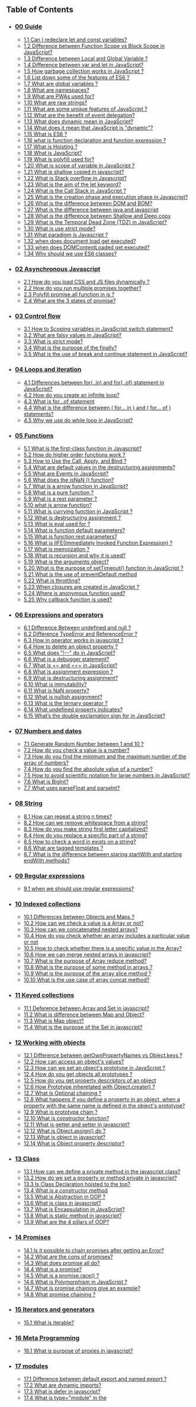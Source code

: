## Table of Contents

- ### [00 Guide](#00-guide)
  - [1.1 Can I redeclare let and const variables?](#1.1-can-i-redeclare-let-and-const-variables)
  - [1.2 Difference between Function Scope vs Block Scope in JavaScript?](#1.2-difference-between-function-scope-vs-block-scope-in-javascript)
  - [1.3 Difference between Local and Global Variable ?](#1.3-difference-between-local-and-global-variable)
  - [1.4 Difference between var and let in JavaScript?](#1.4-difference-between-var-and-let-in-javascript)
  - [1.5 How garbage collection works in JavaScript ?](#1.5-how-garbage-collection-works-in-javascript)
  - [1.6 List down some of the features of ES6 ?](#1.6-list-down-some-of-the-features-of-es6)
  - [1.7 What are global variables ?](#1.7-what-are-global-variables)
  - [1.8 What are namespaces?](#1.8-what-are-namespaces)
  - [1.9 What are PWAs used for?](#1.9-what-are-pwas-used-for)
  - [1.10 What are raw strings?](#1.10-what-are-raw-strings)
  - [1.11 What are some unique features of JavaScript ?](#1.11-what-are-some-unique-features-of-javascript)
  - [1.12 What are the benefit of event delegation?](#1.12-what-are-the-benefit-of-event-delegation)
  - [1.13 What does dynamic mean in JavaScript?](#1.13-what-does-dynamic-mean-in-javascript)
  - [1.14 What does it mean that JavaScript is "dynamic"?](#1.14-what-does-it-mean-that-javascript-is-dynamic)
  - [1.15 What is ES6 ?](#1.15-what-is-es6)
  - [1.16 what is function declaration and function expression ?](#1.16-what-is-function-declaration-and-function-expression)
  - [1.17 What is Hoisting ?](#1.17-what-is-hoisting)
  - [1.18 What is JavaScript?](#1.18-what-is-javascript)
  - [1.19 What is polyfill used for?](#1.19-what-is-polyfill-used-for)
  - [1.20 What is scope of variable in JavaScript ?](#1.20-what-is-scope-of-variable-in-javascript)
  - [1.21 What is shallow copied in javascript?](#1.21-what-is-shallow-copied-in-javascript)
  - [1.22 What is Stack overflow in Javascript?](#1.22-what-is-stack-overflow-in-javascript)
  - [1.23 What is the aim of the let keyword?](#1.23-what-is-the-aim-of-the-let-keyword)
  - [1.24 What is the Call Stack in JavaScript ?](#1.24-what-is-the-call-stack-in-javascript)
  - [1.25 What is the creation phase and execution phase in Javascript?](#1.25-what-is-the-creation-phase-and-execution-phase-in-javascript)
  - [1.26 What is the difference between DOM and BOM?](#1.26-what-is-the-difference-between-dom-and-bom)
  - [1.27 What is the difference between java and javascript](#1.27-what-is-the-difference-between-java-and-javascript)
  - [1.28 What is the difference between Shallow and Deep copy](#1.28-what-is-the-difference-between-shallow-and-deep-copy)
  - [1.29 What is the Temporal Dead Zone (TDZ) in JavaScript?](#1.29-what-is-the-temporal-dead-zone-tdz-in-javascript)
  - [1.30 What is use strict mode?](#1.30-what-is-use-strict-mode)
  - [1.31 What paradigm is Javascript ?](#1.31-what-paradigm-is-javascript)
  - [1.32 when does document load get executed?](#1.32-when-does-document-load-get-executed)
  - [1.33 when does DOMContentLoaded get executed?](#1.33-when-does-domcontentloaded-get-executed)
  - [1.34 Why should we use ES6 classes?](#1.34-why-should-we-use-es6-classes)
- ### [02 Asynchronous Javascript](#02-asynchronous-javascript)
  - [2.1 How do you load CSS and JS files dynamically ?](#2.1-how-do-you-load-css-and-js-files-dynamically)
  - [2.2 How do you run multiple promises together?](#2.2-how-do-you-run-multiple-promises-together)
  - [2.3 Polyfill promise.all function in js ?](#2.3-polyfill-promiseall-function-in-js)
  - [2.4 What are the 3 states of promise?](#2.4-what-are-the-3-states-of-promise)
- ### [03 Control flow](#03-control-flow)
  - [3.1 How to Scoping variables in JavaScript switch statement?](#3.1-how-to-scoping-variables-in-javascript-switch-statement)
  - [3.2 What are falsy values in JavaScript?](#3.2-what-are-falsy-values-in-javascript)
  - [3.3 What is strict mode?](#3.3-what-is-strict-mode)
  - [3.4 What is the purpose of the finally?](#3.4-what-is-the-purpose-of-the-finally)
  - [3.5 What is the use of break and continue statement in JavaScript?](#3.5-what-is-the-use-of-break-and-continue-statement-in-javascript)
- ### [04 Loops and iteration](#04-loops-and-iteration)
  - [4.1 Differences between for(..in) and for(..of) statement in JavaScript?](#4.1-differences-between-forin-and-forof-statement-in-javascript)
  - [4.2 How do you create an infinite loop?](#4.2-how-do-you-create-an-infinite-loop)
  - [4.3 What is for...of statement](#4.3-what-is-forof-statement)
  - [4.4 What is the difference between ( for... in ) and ( for... of ) statements?](#4.4-what-is-the-difference-between-for-in-and-for-of-statements)
  - [4.5 Why we use do while loop in JavaScript?](#4.5-why-we-use-do-while-loop-in-javascript)
- ### [05 Functions](#05-functions)
  - [5.1 What is the first-class function in Javascript?](#5.1-what-is-the-first-class-function-in-javascript)
  - [5.2 How do higher order functions work ?](#5.2-how-do-higher-order-functions-work)
  - [5.3 How to Use the Call, Apply, and Bind ?](#5.3-how-to-use-the-call-apply-and-bind)
  - [5.4 What are default values in the destructuring assignments?](#5.4-what-are-default-values-in-the-destructuring-assignments)
  - [5.5 What are Events in JavaScript?](#5.5-what-are-events-in-javascript)
  - [5.6 What does the isNaN () function?](#5.6-what-does-the-isnan-function)
  - [5.7 What is a arrow function in JavaScript?](#5.7-what-is-a-arrow-function-in-javascript)
  - [5.8 What is a pure function ?](#5.8-what-is-a-pure-function)
  - [5.9 What is a rest parameter ?](#5.9-what-is-a-rest-parameter)
  - [5.10 what is arrow function?](#5.10-what-is-arrow-function)
  - [5.11 What is currying function in JavaScript ?](#5.11-what-is-currying-function-in-javascript)
  - [5.12 What is destructuring assignment ?](#5.12-what-is-destructuring-assignment)
  - [5.13 What is eval used for ?](#5.13-what-is-eval-used-for)
  - [5.14 What is function default parameters?](#5.14-what-is-function-default-parameters)
  - [5.15 What is function rest parameters?](#5.15-what-is-function-rest-parameters)
  - [5.16 What is IIFE(Immediately Invoked Function Expression) ?](#5.16-what-is-iifeimmediately-invoked-function-expression)
  - [5.17 What is memoization ?](#5.17-what-is-memoization)
  - [5.18 What is recursion and why it is used?](#5.18-what-is-recursion-and-why-it-is-used)
  - [5.19 What is the arguments object?](#5.19-what-is-the-arguments-object)
  - [5.20 What is the purpose of setTimeout() function in JavaScript ?](#5.20-what-is-the-purpose-of-settimeout-function-in-javascript)
  - [5.21 What is the use of preventDefault method](#5.21-what-is-the-use-of-preventdefault-method)
  - [5.22 What is throttling?](#5.22-what-is-throttling)
  - [5.23 When closures are created in JavaScript ?](#5.23-when-closures-are-created-in-javascript)
  - [5.24 Where is anonymous function used?](#5.24-where-is-anonymous-function-used)
  - [5.25 Why callback function is used?](#5.25-why-callback-function-is-used)
- ### [06 Expressions and operators](#06-expressions-and-operators)
  - [6.1 Difference Between undefined and null ?](#6.1-difference-between-undefined-and-null)
  - [6.2 Difference TypeError and ReferenceError ?](#6.2-difference-typeerror-and-referenceerror)
  - [6.3 How in operator works in javascript ?](#6.3-how-in-operator-works-in-javascript)
  - [6.4 How to delete an object property ?](#6.4-how-to-delete-an-object-property)
  - [6.5 What does "!--" do in JavaScript?](#6.5-what-does-do-in-javascript)
  - [6.6 What is a debugger statement?](#6.6-what-is-a-debugger-statement)
  - [6.7 What is == and === in JavaScript?](#6.7-what-is-and-in-javascript)
  - [6.8 What is assignment expression ?](#6.8-what-is-assignment-expression)
  - [6.9 What is destructuring assignment?](#6.9-what-is-destructuring-assignment)
  - [6.10 What is immutability?](#6.10-what-is-immutability)
  - [6.11 What is NaN property?](#6.11-what-is-nan-property)
  - [6.12 What is nullish assignment?](#6.12-what-is-nullish-assignment)
  - [6.13 What is the ternary operator ?](#6.13-what-is-the-ternary-operator)
  - [6.14 What undefined property indicates?](#6.14-what-undefined-property-indicates)
  - [6.15 What’s the double exclamation sign for in JavaScript?](#6.15-whats-the-double-exclamation-sign-for-in-javascript)
- ### [07 Numbers and dates](#07-numbers-and-dates)
  - [7.1 Generate Random Number between 1 and 10 ?](#7.1-generate-random-number-between-1-and-10)
  - [7.2 How do you check a value is a number?](#7.2-how-do-you-check-a-value-is-a-number)
  - [7.3 How do you find the minimum and the maximum number of the array of numbers?](#7.3-how-do-you-find-the-minimum-and-the-maximum-number-of-the-array-of-numbers)
  - [7.4 How do you find the absolute value of a number?](#7.4-how-do-you-find-the-absolute-value-of-a-number)
  - [7.5 How to avoid scientific notation for large numbers in JavaScript?](#7.5-how-to-avoid-scientific-notation-for-large-numbers-in-javascript)
  - [7.6 What is BigInt?](#7.6-what-is-bigint)
  - [7.7 What uses parseFloat and parseInt?](#7.7-what-uses-parsefloat-and-parseint)
- ### [08 String](#08-string)
  - [8.1 How can repeat a string n times?](#8.1-how-can-repeat-a-string-n-times)
  - [8.2 How can we remove whitespace from a string?](#8.2-how-can-we-remove-whitespace-from-a-string)
  - [8.3 How do you make string first letter capitalized?](#8.3-how-do-you-make-string-first-letter-capitalized)
  - [8.4 How do you replace a specific part of a string?](#8.4-how-do-you-replace-a-specific-part-of-a-string)
  - [8.5 How to check a word in exists on a string?](#8.5-how-to-check-a-word-in-exists-on-a-string)
  - [8.6 What are tagged templates ?](#8.6-what-are-tagged-templates)
  - [8.7 What is the difference between staring startWith and starting endWith methods?](#8.7-what-is-the-difference-between-staring-startwith-and-starting-endwith-methods)
- ### [09 Regular expressions](#09-regular-expressions)
  - [9.1 when we should use regular expressions?](#9.1-when-we-should-use-regular-expressions)
- ### [10 Indexed collections](#10-indexed-collections)
  - [10.1 Differences between Objects and Maps ?](#10.1-differences-between-objects-and-maps)
  - [10.2 How can we check a value is a Array or not?](#10.2-how-can-we-check-a-value-is-a-array-or-not)
  - [10.3 How can we concatenated nested arrays?](#10.3-how-can-we-concatenated-nested-arrays)
  - [10.4 How do you check whether an array includes a particular value or not](#10.4-how-do-you-check-whether-an-array-includes-a-particular-value-or-not)
  - [10.5 How to check whether there is a specific value in the Array?](#10.5-how-to-check-whether-there-is-a-specific-value-in-the-array)
  - [10.6 How we can merge nested arrays in javascript?](#10.6-how-we-can-merge-nested-arrays-in-javascript)
  - [10.7 What is the purpose of Array reduce method?](#10.7-what-is-the-purpose-of-array-reduce-method)
  - [10.8 What is the purpose of some method in arrays ?](#10.8-what-is-the-purpose-of-some-method-in-arrays)
  - [10.9 What is the purpose of the array slice method ?](#10.9-what-is-the-purpose-of-the-array-slice-method)
  - [10.10 What is the use case of array concat method?](#10.10-what-is-the-use-case-of-array-concat-method)
- ### [11 Keyed collections](#11-keyed-collections)
  - [11.1 Deference between Array and Set in javascript?](#11.1-deference-between-array-and-set-in-javascript)
  - [11.2 What is difference between Map and Object?](#11.2-what-is-difference-between-map-and-object)
  - [11.3 What is Map object?](#11.3-what-is-map-object)
  - [11.4 What is the purpose of the Set in javascript?](#11.4-what-is-the-purpose-of-the-set-in-javascript)
- ### [12 Working with objects](#12-working-with-objects)
  - [12.1 Difference between getOwnPropertyNames vs Object.keys ?](#12.1-difference-between-getownpropertynames-vs-objectkeys)
  - [12.2 How can access an object's values?](#12.2-how-can-access-an-objects-values)
  - [12.3 How can we set an object's prototype in JavaScript ?](#12.3-how-can-we-set-an-objects-prototype-in-javascript)
  - [12.4 How do you get objects all prototypes ?](#12.4-how-do-you-get-objects-all-prototypes)
  - [12.5 How do you get property descriptors of an object](#12.5-how-do-you-get-property-descriptors-of-an-object)
  - [12.6 How Prototype inheretated with Object.create() ?](#12.6-how-prototype-inheretated-with-objectcreate)
  - [12.7 What is Optional chaining ?](#12.7-what-is-optional-chaining)
  - [12.8 What happens if you define a property in an object, when a property with the same name is defined in the object's prototype?](#12.8-what-happens-if-you-define-a-property-in-an-object-when-a-property-with-the-same-name-is-defined-in-the-objects-prototype)
  - [12.9 What is prototype chain ?](#12.9-what-is-prototype-chain)
  - [12.10 What is constructor function?](#12.10-what-is-constructor-function)
  - [12.11 What is getter and setter in javascript?](#12.11-what-is-getter-and-setter-in-javascript)
  - [12.12 What is Object.assign() do ?](#12.12-what-is-objectassign-do)
  - [12.13 What is object in javascript?](#12.13-what-is-object-in-javascript)
  - [12.14 What is Object property descriptor?](#12.14-what-is-object-property-descriptor)
- ### [13 Class](#13-class)
  - [13.1 How can we define a private method in the javascript class?](#13.1-how-can-we-define-a-private-method-in-the-javascript-class)
  - [13.2 How do we set a property or method private in javascript?](#13.2-how-do-we-set-a-property-or-method-private-in-javascript)
  - [13.3 Is Class Declaration hoisted to the top?](#13.3-is-class-declaration-hoisted-to-the-top)
  - [13.4 What is a constructor method](#13.4-what-is-a-constructor-method)
  - [13.5 What is Abstraction in OOP ?](#13.5-what-is-abstraction-in-oop)
  - [13.6 What is class in javascript?](#13.6-what-is-class-in-javascript)
  - [13.7 What is Encapsulation in JavaScript?](#13.7-what-is-encapsulation-in-javascript)
  - [13.8 What is static method in javascript?](#13.8-what-is-static-method-in-javascript)
  - [13.9 What are the 4 pillars of OOP?](#13.9-what-are-the-4-pillars-of-oop)
- ### [14 Promises](#14-promises)
  - [14.1 Is it possible to chain promises after getting an Error?](#14.1-is-it-possible-to-chain-promises-after-getting-an-error)
  - [14.2 What are the cons of promises?](#14.2-what-are-the-cons-of-promises)
  - [14.3 What does promise all do?](#14.3-what-does-promise-all-do)
  - [14.4 What is a promise?](#14.4-what-is-a-promise)
  - [14.5 What is a promise.race() ?](#14.5-what-is-a-promiserace)
  - [14.6 What is Polymorphism in JavaScript ?](#14.6-what-is-polymorphism-in-javascript)
  - [14.7 What is promise chaining give an example?](#14.7-what-is-promise-chaining-give-an-example)
  - [14.8 What promise chaining ?](#14.8-what-promise-chaining)
- ### [15 Iterators and generators](#15-iterators-and-generators)
  - [15.1 What is iterable?](#15.1-what-is-iterable)
- ### [16 Meta Programming](#16-meta-programming)
  - [16.1 What is purpose of proxies in javascript?](#16.1-what-is-purpose-of-proxies-in-javascript)
- ### [17 modules](#17-modules)
  - [17.1 Difference between default export and named export ?](#17.1-difference-between-default-export-and-named-export)
  - [17.2 What are dynamic imports?](#17.2-what-are-dynamic-imports)
  - [17.3 What is defer in javascript?](#17.3-what-is-defer-in-javascript)
  - [17.4 What is type="module" in the <script> tag?](#17.4-what-is-typemodule-in-the-script-tag)
- ### [18 Client-side web APIs](#18-client-side-web-apis)
  - [18.1 How can we communicate between two different tabs?](#18.1-how-can-we-communicate-between-two-different-tabs)
  - [18.2 How do I modify the url without reloading the page](#18.2-how-do-i-modify-the-url-without-reloading-the-page)
  - [18.3 How to access DOM from web worker?](#18.3-how-to-access-dom-from-web-worker)
  - [18.4 How to get a specific query param value from an URL?](#18.4-how-to-get-a-specific-query-param-value-from-an-url)
  - [18.5 What are server-sent events?](#18.5-what-are-server-sent-events)
  - [18.6 What is cookies ?](#18.6-what-is-cookies)
  - [18.7 What is IndexedDB used for?](#18.7-what-is-indexeddb-used-for)
  - [18.8 What is Service Worker ?](#18.8-what-is-service-worker)
  - [18.9 What is the use case of session storage in the web application?](#18.9-what-is-the-use-case-of-session-storage-in-the-web-application)
  - [18.10 What is web storage?](#18.10-what-is-web-storage)
  - [18.11 Why do we use setInterval in JavaScript?](#18.11-why-do-we-use-setinterval-in-javascript)
  - [18.12 Why do we use web workers?](#18.12-why-do-we-use-web-workers)
- ### [19 Closures](#19-closures)
  - [19.1 What are closures?](#19.1-what-are-closures)
  - [19.2 What are closures scope chains?](#19.2-what-are-closures-scope-chains)
- ### [Coding Exercise](#coding-exercise)
  - [20.1 What is the output of below code](#20.1-what-is-the-output-of-below-code)
  - [20.2 What is the output of below code](#20.2-what-is-the-output-of-below-code)
    <br/><br/><br/><br/>

1.  ### Can I redeclare let and const variables?

No, you cannot redeclare let and const variables. If you do, it throws below error

```properties
Uncaught SyntaxError: Identifier 'someVariable' has already been declared
```

2. ### Difference between Function Scope vs Block Scope in JavaScript?

**Function Scope**:
variables defined inside a function are not accessible outside the function.

```javascript
function foo() {
	var a = 1;
	function bar() {
		console.log(a); // 1
	}
	bar();
}

foo(); // 1
```

**Block Scope :**

This scope restricts the variable that is declared inside a specific block, from access by the outside of the block. The let & const keyword facilitates the variables to be block scoped.

```javascript
if (true) {
	let a = 1;
	console.log(a); // 1
}
console.log(a); // ReferenceError: a is not defined
```

3. ### Difference between Local and Global Variable ?

**KEY DIFFERENCE**

- Local variable is declared inside a function or block scope whereas Global variable is declared outside the function.
- Local variables are created when the function has started execution and is lost when the function terminates, on the other hand, Global variable is created as execution starts and is lost when the program ends.
- Local variable doesn’t provide data sharing whereas Global variable provides data sharing.
- Local variables are stored on the stack whereas the Global variable are stored on a fixed location decided by the compiler.

4. ### Difference between var and let in JavaScript?

The main difference between let and var is that scope of a variable defined with let is limited to the block in which it is declared while variable declared with var has the global scope. So we can say that var is rather a keyword which defines a variable globally regardless of block scope.

Also, one difference between var and let is variable with var can be redeclared to some other value while variable could not be redeclared if it is defined with let.

5. ### How garbage collection works in JavaScript ?

In JavaScript, the memory management process is automated. The browser takes care of that thing for us. When a variable function or object is created in javascript the memory space is created for the reading and write operations. after the operations are done and no longer references are connected to the variable then the garbage collector release the variables from memory spaces. The Garbage Collection mechanism in JavaScript is governed by two algorithms

**Reference Counting Algorithm**
It determines the usefulness of an object by finding out if the object is being referenced by some other object or not.

**Mark and Sweep Algorithm.**
If an object is having zero references then it is effectively unreachable. So it is fit to be a garbage.

6. ### List down some of the features of ES6 ?

Below are the list of some new features of ES6,

- Support for constants or immutable variables
- Block-scope support for variables, constants and functions
- Arrow functions
- Default parameters
- Rest and Spread Parameters
- Template Literals
- Multi-line Strings
- Destructuring Assignment
- Enhanced Object Literals
- Promises
- Classes
- Modules

7. ### What are global variables ?

Global variables are those that are available throughout the length of the code without any scope. The var keyword is used to declare a local variable but if you omit it then it will become global variable

```javascript
msg = 'Hello'; // var is missing, it becomes global variable
```

8. ### What are namespaces?

The namespace is a programming paradigm it's used to avoid variable naming collisions. Help to organize code into logical groups. JavaScript does not provide namespace by default. However, we can replicate this functionality by making a global object which can contain all functions and variables.

**Example**

```javascript
const service = {
	get: function () {
		// Get Api Implemented
	},
	put: function () {
		// put Api Implemented
	},
	post: function () {
		// post Api Implmented
	}
};

service.get();
service.post();
```

9. ### What are PWAs used for?

Progressive Web Apps (PWAs) are web apps that use service workers, manifests, and other web-platform features in combination with progressive enhancement to give users an experience on par with native apps.

10. ### What are raw strings?

It's used to get the raw string form of template literals without processing to escape sequences (e.g. \n).

```javascript
var str = `Hello world \n Jon Snow`;
console.log(str);
// Hello world
//  Jon Snow

var rawStr = String.raw`Hello world \n Jon Snow`;
console.log(rawStr); //Hello world \n Jon Snow
```

11. ### What are some unique features of JavaScript ?

There are at least three great things about JavaScript:

1. Full integration with HTML/CSS.
2. Simple and easy to understand syntax.
3. Supported by all modern browsers and enabled by default in all modern browsers.

4. ### What are the benefit of event delegation?

Event Delegation is basically a pattern to handle events efficiently. Instead of adding an event listener to each and every similar element, we can add an event listener to a parent element and call an event on a particular target using the .target property of the event object.

- No need to add many handlers.
- When adding or removing elements, no need to add/remove handlers.

13. ### What does dynamic mean in JavaScript?

JavaScript is a loosely typed or dynamic language because variables in JavaScript are not directly associated with any particular value type, and any variable can be assigned/reassigned with values of all types.

```javascript
let age = 50; // age is a number now
age = 'old'; // age is a string now
age = true; // age is a boolean
```

14. ### What does it mean that JavaScript is "dynamic"?

JavaScript is called a dynamic language because it doesn't just have a few dynamic aspects, pretty much everything is dynamic.

All variables are dynamic (both in type and existance), and even the code is dynamic. You can create new variables at runtime, and the type of variables is determined at runtime

15. ### What is ES6 ?

ES6 stands for ECMAScript 6. ECMAScript was created to standardize JavaScript, and ES6 is the 6th version of ECMAScript, it was published in 2015, and is also known as ECMAScript 2015.

16. ### what is function declaration and function expression ?

**Function Declaration**
A function created with a function declaration is a Function object and has all the properties, methods and behavior of Function

```javascript
function add(a, b) {
	return a + b;
}
```

**Function Expression**
A Functions stored in variables do not need function names. They are always invoked (called) using the variable name.

```javascript
const add = function (a, b) {
	return a + b;
};
```

17. ### What is Hoisting ?

In JavaScript, Hoisting is the default behavior of moving all the declarations at the top of the scope before code execution. Basically, it gives us an advantage that no matter where functions and variables are declared, they are moved to the top of their scope regardless of whether their scope is global or local.

It allows us to call functions before even writing them in our code.

Note: JavaScript only hoists declarations, not the initializations.

JavaScript allocates memory for all variables and functions defined in the program before execution. [Reference](https://www.geeksforgeeks.org/javascript-hoisting/)

18. ### What is JavaScript?

Javascript is a synchronized single-threaded programming language.

19. ### What is polyfill used for?

Polyfills allow web developers to use an API regardless of whether or not it is supported by a browser, and usually with minimal overhead. Typically they first check if a browser supports an API, and use it if available, otherwise using their own implementation.

20. ### What is scope of variable in JavaScript ?

The scope of a variable is the region of your program in which it is defined. JavaScript variables have only two scopes.

- **Global Variables** − A global variable has global scope which means it can be defined anywhere in your JavaScript code
- **Local Variables** − A local variable will be visible only within a function or block (let,const) where it is defined. Function parameters are always local to that function

21. ### What is shallow copied in javascript?

A shallow copy is a copy of the object itself. It does not copy the properties of the object. It just copies the reference to the object.

```javascript
const obj = {
	a: 1,
	b: 2
};

const obj2 = obj;
obj2.a = 2;

console.log(obj2); // {a: 2, b: 2}
console.log(obj); // {a: 2, b: 2}
```

22. ### What is Stack overflow in Javascript?

The call stack has a maximum size assigned. Stack Overflow occurs when the number of function calls added to the stack increases the stack’s maximum limit (the call stack has a maximum size). A classic example to cause such a situation is Recursion. Recursion is a process in which a function calls itself until a terminating condition is found.

```javascript
function recursion() {
	recursion(); //a function calling itself
}
recursion();
```

23. ### What is the aim of the let keyword?

let allows you to declare variables that are limited to the scope of a block statement, or expression on which it is used, unlike the var keyword, which declares a variable globally, or locally to an entire function regardless of block scope.

```js
function varTest() {
	var x = 1;
	{
		var x = 2; // same variable!
		console.log(x); // 2
	}
	console.log(x); // 2
}

function letTest() {
	let x = 1;
	{
		let x = 2; // different variable
		console.log(x); // 2
	}
	console.log(x); // 1
}
```

24. ### What is the Call Stack in JavaScript ?

The call stack is used by JavaScript to keep track of multiple function calls. It is like a real stack in data structures where data can be pushed and popped and follows the Last In First Out (LIFO) principle. We use call stack for memorizing which function is running right now. The below example demonstrates the call stack.

25. ### What is the creation phase and execution phase in Javascript?

**Creation Phase**
It picks all function declarations and stores them in memory with their reference. Also picks all variables and assigns undefined to them.

**Execution Phase**
In that phase read the code line by line and assigns variable values. and execute functions.

26. ### What is the difference between DOM and BOM?

They're just different objects you're dealing with:

**DOM**

The DOM is the **Document object model** which is deals with the document, the HTML elements themselves, e.g `document` and all traversal you would do in it, events, etc.

**BOM**

The BOM is the Browser Object Model, which deals with browser components aside from the document, like history, location, navigator and screen (as well as some others that vary by browser).

| BOM                                                                               | DOM                                                      |
| --------------------------------------------------------------------------------- | -------------------------------------------------------- |
| Is Browser Object Model                                                           | Is Document Object Model                                 |
| Used for access and manipulation of the browser window                            | Used to manipulate the HTML document.                    |
| No standard set of rules, each browser has its own standards for implementing BOM | Has a set standard of rules to be used across documents. |

27. ### What is the difference between java and javascript

Both are totally unrelated programming languages and no relation between them. Java is statically typed, compiled, runs on its own VM. Whereas Javascript is dynamically typed, interpreted, and runs in a browser and nodejs environments. Let's see the major differences in a tabular format,

| Feature     | Java                           | JavaScript                                            |
| ----------- | ------------------------------ | ----------------------------------------------------- |
| Typed       | It's a strongly typed language | It's a dynamic typed language                         |
| Paradigm    | Object oriented programming    | Prototype based programming                           |
| Scoping     | Block scoped                   | Function-scoped                                       |
| Concurrency | Thread based                   | event based                                           |
| Memory      | Uses more memory               | Uses less memory. Hence it will be used for web pages |

28. ### What is the difference between Shallow and Deep copy

**Shallow Copy:** Shallow copy is a bitwise copy of an object. A new object is created that has an exact copy of the values in the original object. If any of the fields of the object are references to other objects, just the reference addresses are copied i.e., only the memory address is copied.

```javascript
var empDetails = {
	name: 'John',
	age: 25,
	expertise: 'Software Developer'
};
```

to create a duplicate

```javascript
var empDetailsShallowCopy = empDetails; //Shallow copying!
```

if we change some property value in the duplicate one like this:

```javascript
empDetailsShallowCopy.name = 'Johnson';
```

The above statement will also change the name of empDetails, since we have a shallow copy. That means we're losing the original data as well.

**Deep copy:** A deep copy copies all fields, and makes copies of dynamically allocated memory pointed to by the fields. A deep copy occurs when an object is copied along with the objects to which it refers.

```javascript
var empDetails = {
	name: 'John',
	age: 25,
	expertise: 'Software Developer'
};
```

Create a deep copy by using the properties from the original object into new variable

```javascript
var empDetailsDeepCopy = {
	name: empDetails.name,
	age: empDetails.age,
	expertise: empDetails.expertise
};
```

Now if you change empDetailsDeepCopy.name, it will only affect empDetailsDeepCopy & not empDetails

29. ### What is the Temporal Dead Zone (TDZ) in JavaScript?

A temporal dead zone (TDZ) is the area of a block where a variable is inaccessible until the moment the computer completely initializes it with a value.

```js
function somemethod() {
	console.log(counter1); // undefined
	console.log(counter2); // ReferenceError
	var counter1 = 1;
	let counter2 = 2;
}
```

30. ### What is use strict mode?

ECMAScript 5 introduced the concept of "strict mode" . It allows you to place a program, or a function, in a "strict" operating context. This strict context prevents certain actions from being taken and throws more exceptions . Its main purpose is to do more checking.

**With Strict Mode**

```javascript
'use strict';
username = 'Jon';
console.log(username);
// Uncaught ReferenceError: username is not defined
```

**WithOut Strict Mode**

```javascript
username = 'Jon';
console.log(username);
//Jon
```

31. ### What paradigm is Javascript ?

JavaScript is a multi-paradigm language, supporting imperative/procedural programming, Object-Oriented Programming and functional programming. JavaScript supports Object-Oriented Programming with prototypical inheritance.

32. ### when does document load get executed?

The load event is fired when the whole page has loaded, including all dependent resources(stylesheets, images).

33. ### when does DOMContentLoaded get executed?

when the initial HTML document has been completely loaded and parsed, without waiting for stylesheets, images, and subframes to finish loading

34. ### Why should we use ES6 classes?

ES6 classes are syntactic sugar for the prototypical class system we use today. They make code more concise and self-documenting, which is reason enough to use them.

- The syntax is more clear and less error-prone
- The syntax is also way more clean and easier to understand.
- Setting up inheritance is really easy.
- You can inherit from Array, which wasn't possible before.
- In a subclass, calling a parent's function is very easy: just type super.

**WithOut ES6 class:**

```javascript
var Foo = (function () {
	function Foo(bar) {
		this._bar = bar;
	}

	Foo.prototype.getBar = function () {
		return this._bar;
	};

	return Foo;
})();
```

**With ES6 class:**
The syntax is also way more clean and easier to understand.

```javascript
class Foo {
	constructor(bar) {
		this._bar = bar;
	}

	getBar() {
		return this._bar;
	}
}
```

35. ### How do you load CSS and JS files dynamically ?

You can create both link and script elements in the DOM and append them as children to the head tag. Let's create a function to add script and style resources as below,

```javascript
function loadAssets(filename, filetype) {
	if (filetype == 'css') {
		// External CSS file
		var fileReference = document.createElement('link');
		fileReference.setAttribute('rel', 'stylesheet');
		fileReference.setAttribute('type', 'text/css');
		fileReference.setAttribute('href', filename);
	} else if (filetype == 'js') {
		// External JavaScript file
		var fileReference = document.createElement('script');
		fileReference.setAttribute('type', 'text/javascript');
		fileReference.setAttribute('src', filename);
	}
	if (typeof fileReference != 'undefined')
		document.getElementsByTagName('head')[0].appendChild(fileReference);
}
```

36. ### How do you run multiple promises together?

Handle multiple promises and complete each one before starting the next one. The `Promise.all` It takes an array of promises and returns a single promise.

```javascript
const promiseOne = new Promise((resolve, reject) => {
	setTimeout(() => {
		resolve('one');
	}, 1000);
});

const promiseTwo = new Promise((resolve, reject) => {
	setTimeout(() => {
		resolve('two');
	}, 2000);
});

const promiseThree = new Promise((resolve, reject) => {
	setTimeout(() => {
		resolve('three');
	}, 3000);
});

const resolved = Promise.all([promiseOne, promiseTwo, promiseThree]).then((results) => {
	console.log(results);
});
```

37. ### Polyfill promise.all function in js ?

```javascript
function all(promises) {
	return new Promise((resolve, reject) => {
		let count = 0;
		let results = [];
		promises.forEach((promise, index) => {
			promise
				.then((result) => {
					results[index] = result;
					count++;
					if (count === promises.length) {
						resolve(results);
					}
				})
				.catch(reject);
		});
	});
}
```

```javascript
const promiseOne = new Promise((resolve, reject) => {
	setTimeout(() => {
		resolve('one');
	}, 1000);
});

const promiseTwo = new Promise((resolve, reject) => {
	setTimeout(() => {
		resolve('two');
	}, 2000);
});

const promiseThree = new Promise((resolve, reject) => {
	setTimeout(() => {
		resolve('three');
	}, 3000);
});

const resolved = all([promiseOne, promiseTwo, promiseThree]).then((results) => {
	console.log(results);
});
```

38. ### What are the 3 states of promise?

**Pending**
the promise has been created, and the asynchronous function it's associated with has not succeeded or failed yet. This is the state your promise is in when it's returned from a call to fetch(), and the request is still being made.

**Fulfilled**
The asynchronous function has succeeded. When a promise is fulfilled, its then() handler is called.

**Rejected**
The asynchronous function has failed. When a promise is rejected, its catch() handler is called.

39. ### How to Scoping variables in JavaScript switch statement?

when you declare variable in case statements, they would hoisted to the switch statement. I would show you a very simple way to make sure the variables you declare in your case statements can only be accessed from that block.

One important point to remember is that each case statement is not a block. Variables declared anywhere within the switch statement is locally scoped to the switch statement.

```js
    let number  = 2;

    switch (number) {
        case 1:
            let message = "first number";
            console.log(message)
            break;
        case 2:
            let message = "second number";
            console.log(message)
            break;
    case 3:
            let message = "third number";
            console.log(message)
            break;
        default
            let message = "second number";
            console.log(message)
            break;
    }

    //This throws a syntax error: identifier "message"
    //has already been declared
```

There are cases where you might need yo hold different variable values in each of the case statements. It's possible to keep a variable scoped to the case statement. There's a very easy fix for this, Let's solve this

```js
    let number  = 2;

    switch (number) {
        case 1: { // braces make the case statement a block
            let message = "number" + number; // this remains in this block
            console.log(message)
            break;
        }
        case 2: {
            let message =  "number" + number; // this is a valid syntax
            console.log(message)
            break;
        }
        case 3: {
            let message = "number" + number;
            console.log(message)
            break;
        }
        default
            let message =  "number" + number;
            console.log(message)
            break;
    }
```

By wrapping a block in braces, any variable declared within that block is only visible within the block,and is garbage collected once the block ends.

With this syntax, each of these variables are declared within a block, scoped away from each other. They can only be accessed from within the case scope and thrown away once the block ends.

[Reference](https://dev.to/robogeek95/scoping-variables-in-the-switch-statement-1gig)

40. ### What are falsy values in JavaScript?

Those are Essentials falsy values in Javascript.

```javascript
false;
undefined;
null;
NaN;
0 + 0 - 0;
('');
''``;
```

41. ### What is strict mode?

Strict mode is a way to tell the JavaScript engine to be more strict when running your code. Strict mode changes some of the ways that JavaScript treats your code to be more predictable and to prevent you from making errors. Strict mode is not a way to enforce the coding style of your code, but it can help you to be more predictable.

Strict mode can be enabled by adding the strict mode directive at the beginning of your code or before any statement which you want to be in strict mode.

**Global scope strict mode**

```javascript
'use strict';
```

**Local scope strict mode**

```javascript
function foo() {
	'use strict';
	return this;
}
```

42. ### What is the purpose of the finally?

The final statement executes after the try..catch statement gets a pass. Regardless of the result. If get an error on the catch block or closed on the try block. it will always get executed.

```javascript
var result = 18;
try {
	if (result > 10) {
		throw new Error('result is too large');
	}
} catch (e) {
	console.log(e);
} finally {
	console.log('finally');
}
```

**Output**

```properties
 Error: result is too large
 finally
```

43. ### What is the use of break and continue statement in JavaScript?

**Break Statement**
The break statement is used at an instance whereby satisfying the condition being specified, the whole loop gets skipped and it takes you out of the loop. In other words, the loop is stopped

```javascript
for (i = 1; i <= 8; i++) {
	if (i === 5) break;
	console.log(i);
}
```

**Continue**
Let’s consider a situation where we are in a loop and we desire to break one iteration whenever a specified condition occurs and then we continue with the next iteration in the loop.

The Continue statement is going to fulfill that desire for us. Unlike break, the continue statement “jumps over” to the next iteration/execution of the loop.

Whenever a continue statement takes place, the loop condition is checked to see if the condition is satisfied or true and if so, it goes towards the next iteration.

```javascript
for (i = 1; i < 8; i++) {
	if (i === 3 || i === 4) continue;
	console.log(i);
}
```

44. ### Differences between for(..in) and for(..of) statement in JavaScript?

**for (..in) loop**
The JavaScript for (..in) statement loops through the enumerable properties of an object. The loop will iterate over all enumerable properties of the object.

```javascript
const obj = {
	a: 1,
	b: 2,
	c: 3
};

for (let key in obj) {
	console.log(key);
}
```

**for (..of) loop**
This for (..of) statement lets you loop over the data structures that are iterable such as Arrays, Strings, Maps, Node Lists, and more. It calls a custom iteration hook with instructions to execute on the value of each property of the object.

```javascript
const obj = {
	a: 1,
	b: 2,
	c: 3
};

for (let key of Object.entries(obj)) {
	console.log(key);
}
```

45. ### How do you create an infinite loop?

We can create an infinity loop using for loop without expression and also a while loop gave the starting condition true.

```javascript
for (;;) {}
while (true) {}
```

46. ### What is for...of statement

The JavaScript for of statement loops through the values of an iterable object. It lets you loop over iterable data structures such as Arrays, Strings, Maps, NodeLists, and more:

```javascript
const cars = ['BMW', 'Volvo', 'Mini'];

let text = '';
for (let x of cars) {
	text += x;
}

// BMW
// Volvo
// Mini
```

47. ### What is the difference between ( for... in ) and ( for... of ) statements?

**for in** loops over enumerable property names of an object.

```javascript
var obj = {
	a: 1,
	b: 2,
	c: 3
};

for (var key in obj) {
	console.log(key);
}

// a
// b
// c
```

**for of** (new in ES6) does use an object-specific iterator and loops over the values generated by that.

```javascript
var obj = {
	a: 1,
	b: 2,
	c: 3
};

for (let item of Object.entries(obj)) {
	console.log(item);
}

// Output:
// [ 'a', 1 ]
// [ 'b', 2 ]
// [ 'c', 3 ]
```

48. ### Why we use do while loop in JavaScript?

The do..while loop is the variant of the while loop. It's executed once before checking the condition is true. Then it will repeat the condition as long as the condition is true.

```javascript
let number = 1;

do {
	number++;
	console.log(number);
} while (number < 10);
```

49. ### What is the first-class function in Javascript?

A programming language is said to have First-class functions when functions in that language are treated like any other variable. For example, in such a language, a function can be passed as an argument to other functions, can be returned by another function and can be assigned as a value to a variable.

**Example**

```js
function sayHello() {
	return 'Hello, ';
}
function greeting(helloMessage, name) {
	console.log(helloMessage() + name);
}
// Pass `sayHello` as an argument to `greeting` function
greeting(sayHello, 'JavaScript!');
// Hello, JavaScript!
```

50. ### How do higher order functions work ?

A function that receives another function as an argument or that returns a new function or both is called Higher-order functions. Higher-order functions are only possible because of the First-class function.

```js
const greet = function (name) {
	return function (m) {
		console.log(`Hi!! ${name}, ${m}`);
	};
};

const greet_message = greet('ABC');
greet_message('Welcome To GeeksForGeeks');
```

We can also call the function like this also — greet(‘ABC’)(‘Welcome To GeeksForGeeks’), It will also give the same output.

```console
Hi!! ABC, Welcome To GeeksForGeeks
```

51. ### How to Use the Call, Apply, and Bind ?

#### Call

Call invokes the function and allows you to pass in arguments one by one.

```js
const user = {
	name: 'Jobayer Hossain'
};

function greet(greet, ask) {
	return `Hello ${greet} ${this.name} ${ask}`;
}

const userJonCall = greet.call(user, 'Sir,', 'How are you ?');
// Hello Sir, Jobayer Hossain How are you ?
```

#### Apply

Apply invokes the function and allows you to pass in arguments as an array.

```js
const user = {
	name: 'Jobayer Hossain'
};

function greet(greet, ask) {
	return `Hello ${greet} ${this.name} ${ask}`;
}

const userJonApply = greet.apply(user, ['Sir', 'How are your?']);
// Hello Sir, Jobayer Hossain How are you?
```

#### Bind

Bind returns a new function, allowing you to pass in a this array and any number of arguments.

```js
const user = {
	name: 'Jobayer Hossain'
};

function greet(greet, ask) {
	return `Hello ${greet} ${this.name} ${ask}`;
}

const userJonBind = greet.bind(user);
const userJonResponse = userJonBind('Sir', 'How are your?');
// Hello Sir, Jobayer Hossain How are you ?
```

52. ### What are default values in the destructuring assignments?

When destructuring happens the property's initial value was undefined now we can assign an initial value to the restructuring property instant of holding it undefined.

**Arrays destructuring:**

```javascript
var x, y, z;

[x = 2, y = 4, z = 6] = [10];
console.log(x); // 10
console.log(y); // 4
console.log(z); // 6
```

**Objects destructuring:**

```javascript
var { x = 2, y = 4, z = 6 } = { x: 10 };

console.log(x); // 10
console.log(y); // 4
console.log(z); // 6
```

53. ### What are Events in JavaScript?

Javascript has events that provide a dynamic interface to a webpage. These events are connected to elements in the Document Object Model(DOM).

54. ### What does the isNaN () function?

The isNaN() function is used to determine whether a value is an illegal number (Not-a-Number) or not. i.e, This function returns true if the value equates to NaN. Otherwise it returns false.

```javascript
isNaN('Hello'); //true
isNaN('100'); //false
```

55. ### What is a arrow function in JavaScript?

Arrow functions have a few important distinctions in how they work that distinguish them from traditional functions, as well as a few syntactic enhancements. The biggest functional differences are that arrow functions do not have their own this binding or prototype and cannot be used as a constructor. Arrow functions can also be written as a more compact alternative to traditional functions, as they grant the ability to omit parentheses around parameters and add the concept of a concise function body with implicit return.

#### Cleaner Syntax

```js
const sum = (a, b) => {
	return a + b;
};
sum(10, 10); // 20
```

#### `this` Bindings

```js
const sum = () => {
	return this;
};
sum(); // [object Window]
```

### Constructor

```js
const person = () => {};
const p = new person();
// Uncaught TypeError: person is not a constructor
```

56. ### What is a pure function ?

A Pure function is a function where the return value is only determined by its arguments without any side effects.

```js
function sum(a, b) {
	return a + b;
}

sum(10, 20); // 30
```

57. ### What is a rest parameter ?

Rest parameter is a way to provide handled uncountable params in a function. It's useful when we don't know how many parameters are coming from it's accept all unknown parameters as an array of values.

```javascript
function getNames(...rest) {
	console.log(rest);
}

console.log(getNames('John', 'Doe', 'Jane', 'Doe'));
// ['John', 'Doe', 'Jane', 'Doe']
```

58. ### what is arrow function?

Arrow function is a function expression that has a shorter syntax than function declaration. And it is also a function expression that has no name. Arrow function does not have own this, arguments, super, or new.target.

```javascript
function add(a, b) {
	return a + b;
}

const add = (a, b) => {
	return a + b;
};
```

59. ### What is currying function in JavaScript ?

It is a technique in functional programming, transforming of the function of multiple arguments into several functions of a single argument in sequence. It is also called nested function is ECMAScript

```js
// Noncurried version
const add = (a, b, c) => {
	return a + b + c;
};
console.log(add(2, 3, 5)); // 10

// Curried version
const addCurry = (a) => {
	return (b) => {
		return (c) => {
			return a + b + c;
		};
	};
};
console.log(addCurry(2)(3)(5)); // 10
```

60. ### What is destructuring assignment ?

The destructuring assignment is a JavaScript expression that makes it possible to unpack values from arrays or properties from objects into distinct variables.

```javascript
var [one, two, three] = ['JAN', 'FEB', 'MARCH'];

console.log(one); // "JAN"
console.log(two); // "FEB"
console.log(three); // "MARCH"
```

```javascript
var { name, age } = { name: 'John', age: 32 };

console.log(name); // John
console.log(age); // 32
```

61. ### What is eval used for ?

The eval() function evaluates JavaScript code represented as a string and returns its completion value. The source is parsed as a script.

```javascript
console.log(eval('2 + 2'));
// 4
```

62. ### What is function default parameters?

Default parameters are parameters that are set to a default value if they are not passed to the function. Default parameters are useful for functions that have optional parameters. Default parameters are also useful for functions that have multiple parameters with default values.

```javascript
// Example
function greet(name = 'Anonymous') {
	console.log('Hello ' + name + '!');
}

greet(); // Hello Anonymous!
```

63. ### What is function rest parameters?

Rest parameters are used to represent an indefinite number of arguments. Rest parameters are not mandatory. It is useful when you want to represent an indefinite number of arguments as an array.

```javascript
function sum(...args) {
	return args.reduce((a, b) => a + b, 0);
}

console.log(sum(1, 2, 3, 4, 5)); // 15
```

64. ### What is IIFE(Immediately Invoked Function Expression) ?

IIFE (Immediately Invoked Function Expression) is a JavaScript function that runs as soon as it is defined. The signature of it would be as below,

```js
(function () {
	// logic here
})();
```

The primary reason to use an IIFE is to obtain data privacy because any variables declared within the IIFE cannot be accessed by the outside world. i.e, If you try to access variables with IIFE then it throws an error as below,

```js
(function () {
	var message = 'IIFE';
	console.log(message);
})();
console.log(message); //Error: message is not defined
```

65. ### What is memoization ?

Memoization is a programming technique which attempts to increase a function’s performance by caching its previously computed results. Each time a memoized function is called, its parameters are used to index the cache. If the data is present, then it can be returned, without executing the entire function. Otherwise the function is executed and then the result is added to the cache. Let's take an example of adding function with memoization,

```javascript
const memoizAddition = () => {
	let cache = {};
	return (value) => {
		if (value in cache) {
			console.log('Fetching from cache');
			return cache[value]; // Here, cache.value cannot be used as property name starts with the number which is not a valid JavaScript  identifier. Hence, can only be accessed using the square bracket notation.
		} else {
			console.log('Calculating result');
			let result = value + 20;
			cache[value] = result;
			return result;
		}
	};
};
// returned function from memoizAddition
const addition = memoizAddition();
console.log(addition(20)); //output: 40 calculated
console.log(addition(20)); //output: 40 cached
```

66. ### What is recursion and why it is used?

A function that calls itself is called a recursive function. In some ways, recursion is analogous to a loop. Both execute the same code multiple times, and both require a condition (to avoid an infinite loop, or rather, infinite recursion in this case).

```javascript
const factorial = function fac(n) {
	return n < 2 ? 1 : n * fac(n - 1);
};

factorial(3);
```

67. ### What is the arguments object?

The arguments object is an array-like object containing the arguments passed to a function. The arguments object is a local variable within a function and is not accessible from outside the function.

```javascript
// Example
function sum() {
	var sum = 0;
	for (var i = 0; i < arguments.length; i++) {
		sum += arguments[i];
	}
	return sum;
}
sum(1, 2, 3); // 6
```

68. ### What is the purpose of setTimeout() function in JavaScript ?

The setTimeout() method allows you to execute a piece of code after a certain amount of time has passed. You can think of the method as a way to set a timer to run JavaScript code at a certain time.

For example, the code below will print "Hello World" to the JavaScript console after 2 seconds have passed:

```javascript
setTimeout(function () {
	console.log('Hello World');
}, 2000);

console.log('setTimeout() example...');
```

You can also pass additional parameters to the setTimeout() method that you can use inside the function as follows:

```javascript
function greeting(name, role) {
	console.log(`Hello, my name is ${name}`);
	console.log(`I'm a ${role}`);
}

setTimeout(greeting, 3000, 'Nathan', 'Software developer');
```

69. ### What is the use of preventDefault method

The preventDefault() method cancels the event if it is cancelable, meaning that the default action or behaviour that belongs to the event will not occur. For example, prevent form submission when clicking on submit button and prevent opening the page URL when clicking on hyperlink are some common use cases.

```javascript
document.getElementById('link').addEventListener('click', function (event) {
	event.preventDefault();
});
```

70. ### What is throttling?

Throttling is a technique used to limit the execution of an event handler function, even when this event triggers continuously due to user actions. The common use cases are browser resizing, window scrolling etc.
The below example creates a throttle function to reduce the number of events for each pixel change and trigger scroll event for each 100ms except for the first event.

```js
const throttle = (fn, limit) => {
	let isThrottled = false;
	return (...args) => {
		if (isThrottled) return;
		isThrottled = true;
		fn.apply(this, args);
		setTimeout(() => {
			isThrottled = false;
		}, limit);
	};
};
const sum = (a) => {
	console.log(a);
	return a + 10;
};
const throttled = throttle(() => sum(10), 1000);
document.body.addEventListener('click', () => throttled());
```

71. ### When closures are created in JavaScript ?

When an inner function uses the outer function's variable, then closer is created in javascript.

```javascript
// Closure is not created example
function addSquares(a, b) {
	function square(x) {
		return x * x;
	}
	return square(a) + square(b);
}

// Closure is created example
function addSquares(a, b) {
	function square(x) {
		return a * x;
	}
	return square(a) + square(b);
}
```

72. ### Where is anonymous function used?

Anonymous functions are often arguments being passed to higher-order functions, or used for constructing the result of a higher-order function that needs to return a function. If the function is only used once, or a limited number of times, an anonymous function may be syntactically lighter than using a named function. An anonymous function can be useful for creating IIFE(Immediately Invoked Function)

```javascript
function (optionalParameters) {
  //do something
}

const myFunction = function(){ //Anonymous function assigned to a variable
  //do something
};

[1, 2, 3].map(function(element){ //Anonymous function used as a callback function
  //do something
});
```

73. ### Why callback function is used?

A callback function is a function passed into another function as an argument, which is then invoked inside the outer function to complete some kind of routine or action.

**Here is a quick example:**

```javascript
function greeting(name) {
	alert('Hello ' + name);
}

function processUserInput(callback) {
	var name = prompt('Please enter your name.');
	callback(name);
}

processUserInput(greeting);
```

74. ### Difference Between undefined and null ?

`undefined` is a variable that refers to something that doesn't exist, and the variable isn't defined to be anything. `null` is a variable that is defined but is missing a value.

```javascript
let a;
console.log(a); // undefined

let b = null;
console.log(b); // null
```

75. ### Difference TypeError and ReferenceError ?

A **ReferenceError** occurs when you try to use a variable that doesn't exist at all.

A **TypeError** occurs when the variable exists, but the operation you're trying to perform is not appropriate for the type of value it contains. In the case where the detailed message says "is not defined", this can occur if you have a variable whose value is the special undefined value, and you try to access a property of it.

76. ### How in operator works in javascript ?

It is used to check if a value is present in an array or not. It returns true if the value is present in the array and false if not.

**Array Example**

```javascript
const arr = [1, 2, 3, 4, 5];
console.log(1 in arr); // true
console.log(6 in arr); // false
```

**Example Object**

```javascript
const obj = {
	name: 'John',
	age: 30
};
console.log('name' in obj); // true
console.log('age' in obj); // true
console.log('job' in obj); // false
```

77. ### How to delete an object property ?

Using the delete operator. THe delete operator deletes a property from an object. It returns true if the property was deleted, false if the property was not found.

```javascript
var person = {
	name: 'John',
	age: 30
};

delete person.age;

console.log(person.age); // undefined
```

78. ### What does "!--" do in JavaScript?

That's not a special operator, it's 2 standard operators one after the other:

- A prefix decrement (--)
- A logical not (!)

```javascript
x = 1;
if (!x) // false
if (!--x) // becomes 0 and then uses the NOT operator,
          // which makes the condition to be true
```

79. ### What is a debugger statement?

The debugger keyword is turned on, It stops the execution of JavaScript code. Otherwise, it has no effect.

80. ### What is == and === in JavaScript?

The == and === operators are used to check the equality of two operands. The ‘==’ operator tests for abstract equality i.e. it does the necessary type conversions before doing the equality comparison.
But the ‘===’ operator tests for strict equality i.e it will not do the type conversion hence if the two values are not of the same type, when compared, it will return false.

**==**

```javascript
var a = 1;
var b = '1';

if (a == b) {
	console.log('EQUAL');
} else {
	console.log('NOT EQUAL');
}
// output: EQUAL
```

**===**

```javascript
var a = 1;
var b = '1';

if (a === b) {
	console.log('EQUAL');
} else {
	console.log('NOT EQUAL');
}
// output: NOT EQUAL
```

81. ### What is assignment expression ?

Assignment expression is an expression that has a left hand side and a right hand side. The left hand side is the variable that is assigned a value. The right hand side is the value that is assigned to the variable.

**Example:**

```javascript
var x = 5;
var y = x;
console.log(y); // 5
```

**Example:**

```javascript
var x = 5;
var y = x;
x = 10;
console.log(y); // 5
```

82. ### What is destructuring assignment?

Destructuring assignment is a JavaScript feature that allows you to assign values to variables from arrays and objects. It is done by destructuring the array or object and then assigning the variables. It is useful when you want to assign a value to a variable from an array or object. For example, you can assign the first and last name of a person to separate variables.

**Object Example:**

```javascript
const person = {
	firstName: 'John',
	lastName: 'Doe'
};

const { firstName, lastName } = person;
console.log(firstName); // John
console.log(lastName); // Doe
```

**Array Example:**

```javascript
const people = ['John', 'Doe', 'Jane', 'Doe'];
const [firstName, lastName, ...rest] = people;
console.log(firstName); // John
console.log(lastName); // Doe
console.log(rest); // ['Jane', 'Doe']
```

83. ### What is immutability?

Immutability is the property of data that never changes. It is the property of data that never changes. For example, a person's name is immutable. If you change a person's name, you can't change it back.

```javascript
'use strict';
const person = {
	name: 'John',
	age: 30
};
// Make it immutable
Object.freeze(person);
```

84. ### What is NaN property?

The NaN property is a global property that represents "Not-a-Number" value. i.e, It indicates that a value is not a legal number. It is very rare to use NaN in a program but it can be used as return value for few cases

85. ### What is nullish assignment?

The nullish assignment is a special operator that allows you to assign a value to a variable if the value is null or undefined. It is used to avoid the need to use an if statement to check if a variable is null or undefined. For example: var x = y ?? 'default'; // x is set to y if y is not null or undefined, otherwise x is set to 'default'.

```javascript
var x = false;
var result = x ?? 'default';
console.log(result); // false
```

```javascript
var x = undefined;
var result = x ?? 'default';
console.log(result); // default
```

86. ### What is the ternary operator ?

The ternary operator is a short hand for an if statement. It is used to check if a condition is true or false and execute a different code block depending on the result. The syntax is: condition ? true code block : false code block.

**Example In ternary operator:**

```javascript
var age = prompt('What is your age?');
var ageInNumber = parseInt(age);

var message = ageInNumber >= 18 ? 'You are old enough to drive' : 'You are not old enough to drive';
console.log(message);
```

**Example In if statement:**

```javascript
var age = prompt('What is your age?');
var ageInNumber = parseInt(age);

if (ageInNumber >= 18) {
	console.log('You are old enough to drive');
} else {
	console.log('You are not old enough to drive');
}
```

87. ### What undefined property indicates?

A variable that has not been assigned a value is of type undefined. A method or statement also returns undefined if the variable that is being evaluated does not have an assigned value.

```javascript
let x;
if (typeof x === 'undefined') {
	// these statements execute
}
```

88. ### What’s the double exclamation sign for in JavaScript?

it's short way to cast a variable to be a boolean (true or false) value. The !! ensures the resulting type is a boolean (true or false).

```javascript
    console.log(!!"foo") --> true
    console.log(!!null) --> false
```

89. ### Generate Random Number between 1 and 10 ?

```javascript
var randomNumber = Math.floor(Math.random() * 10) + 1;
console.log(randomNumber);
```

90. ### How do you check a value is a number?

The `isNaN()` method determines whether a value is an illegal number. If the value is not a number, then the method returns true. Otherwise, it returns false.

**Example**

```javascript
var x = '5';
var y = 'Hello';

console.log(isNaN(x)); // false
console.log(isNaN(y)); // true
```

91. ### How do you find the minimum and the maximum number of the array of numbers?

There are various ways to solve this problem. One of the simplest ways is to use built-in functions. and the other way is to use a loop and if-else statement.

**Using built-in functions**

```javascript
var numbers = [1, 2, 3, 4, 5, 6, 7, 8, 9, 10];
var min = Math.min.apply(Math, numbers);
var max = Math.max.apply(Math, numbers);

console.log(min); // 1
console.log(max); // 10
```

**Using a loop and if-else statement.**

```javascript
var min = numbers[0];
var max = numbers[0];

for (var i = 0; i < numbers.length; i++) {
	if (numbers[i] < min) {
		min = numbers[i];
	}
	if (numbers[i] > max) {
		max = numbers[i];
	}
}

console.log(min); // 1
console.log(max); // 10
```

92. ### How do you find the absolute value of a number?

Yes, it is. The `abs()` method returns the absolute value of a number. for example, the `abs()` method returns the absolute value of -5: 5.

```javascript
var x = -5;
Math.abs(x); // 5
```

93. ### How to avoid scientific notation for large numbers in JavaScript?

To avoid scientific notation, use the `toFixed(n)` method. The `toFixed(n)` method rounds a number to n decimal places. For example, the following code rounds the number to two decimal places:

```javascript
var x = 12.3456;
var y = x.toFixed(2);
console.log(y); // 12.35
```

94. ### What is BigInt?

BigInt is a new data type in JavaScript that allows you to store very large numbers. For example, you can store a number with more than 53 bits of precision.

```javascript
var a = BigInt(1234567890123456789012345678901234567890);
var b = BigInt(1234567890123456789012345678901234567890);

console.log(a + b); // 1234567890123456789012345678901234567891
```

95. ### What uses parseFloat and parseInt?

`parseFloat` and parseInt are used to convert a string to a number. parseFloat converts a string to a floating point number and parseInt converts a string to an integer. It is important to note that parseFloat and parseInt do not convert a string to a number if the string contains a decimal point. for example, parseFloat("1.2") will return 1.2 and parseInt("1.2") will return 1.

**Example**

```javascript
var num = '1.2';

parseFloat(num); // 1.2
parseInt(num); // 1
```

96. ### How can repeat a string n times?

We can use the repeat method. Repeat method takes a string and a number and returns a new string that is n times the original string.

```javascript
var str = 'Hello';
var n = 3;

var newStr = str.repeat(n);
console.log(newStr); // HelloHelloHello
```

97. ### How can we remove whitespace from a string?

use the string built-in method .trim() method to remove whitespace from a string. But be careful, this method only removes whitespace from the beginning and end of the string.

```javascript
var str = '   Hello World   ';
str.trim(); // returns "Hello World"
```

98. ### How do you make string first letter capitalized?

The first letter of the string is capitalized using the `toUpperCase()` method. So first we need to get the first letter of the string and then we can use the `toUpperCase()` method to capitalize it.

**Example:**

```javascript
var str = 'hello world';
var firstLetter = str.charAt(0);
var restOfString = str.slice(1);
var capitalizedString = firstLetter.toUpperCase() + restOfString; //
console.log(capitalizedString); // Hello World
```

**Explanation:**

We get the first letter of the string and then we use the `toUpperCase()` method to capitalize it. We then concatenate the capitalized letter with the rest of the string using the `slice()` method. The `slice()` method returns a new string from the original string based on the start and end index provided.

99. ### How do you replace a specific part of a string?

Use the replace method. The replace method takes two arguments: the first is the string to be replaced, and the second is the string to replace it with and returns a new string. For example, if you wanted to replace the word "hello" with "goodbye", you would use the replace method like this: "hello".replace("hello", "goodbye");

```javascript
var str = 'hello world';
var newStr = str.replace('hello', 'goodbye');
// newStr: "goodbye world"
```

100. ### How to check a word in exists on a string?

There are various ways to check a word in exist on string on not. but the most efficient way is to use includes method.

**Using includes method**

```javascript
var str = 'Hello World';
console.log(str.includes('World')); // true
```

**Using indexOf method**

```javascript
var str = 'Hello World';
console.log(str.indexOf('World')); // 6
```

**Using search method**

```javascript
var str = 'Hello World';
console.log(str.search('World')); // 6
```

**Using match method**

```javascript
var str = 'Hello World';
console.log(str.match('World')); // ["World"]
```

101. ### What are tagged templates ?

Tagged templates are an enhanced form of literal templates. It allows parsing templates with a function. The function accepts the first parameter as an array of strings and the remaining parameters as expression values.

**Example**

```javascript
var user1 = 'John';
var skill1 = 'JavaScript';
var experience1 = 15;

var user2 = 'Kane';
var skill2 = 'JavaScript';
var experience2 = 5;

function myInfoTag(strings, userExp, experienceExp, skillExp) {
	var str0 = strings[0]; // "Mr/Ms. "
	var str1 = strings[1]; // " is a/an "
	var str2 = strings[2]; // "in"

	var expertiseStr;
	if (experienceExp > 10) {
		expertiseStr = 'expert developer';
	} else if (skillExp > 5 && skillExp <= 10) {
		expertiseStr = 'senior developer';
	} else {
		expertiseStr = 'junior developer';
	}

	return `${str0}${userExp}${str1}${expertiseStr}${str2}${skillExp}`;
}

var output1 = myInfoTag`Mr/Ms. ${user1} is a/an ${experience1} in ${skill1}`;
var output2 = myInfoTag`Mr/Ms. ${user2} is a/an ${experience2} in ${skill2}`;

console.log(output1); // Mr/Ms. John is a/an expert developer in JavaScript
console.log(output2); // Mr/Ms. Kane is a/an junior developer in JavaScript
```

102. ### What is the difference between staring startWith and starting endWith methods?

startWith method checks if the string starts with the given string. and `endWith()` method checks if the string ends with the given string.

**Example:**

```javascript
var str = 'Hello World';
str.startsWith('Hello'); // true
str.endsWith('World'); // true

str.startsWith('World'); // false
str.endsWith('Hello'); // false
```

103. ### when we should use regular expressions?

Yes, we should use regular expressions when we want to match a pattern against a string. or operate search and replace operations on a string. or validate a string against a pattern. regular expressions can be a better choice than string methods.

104. ### Differences between Objects and Maps ?

### 1. Keys on objects are strings, on maps keys are of any type

Indeed objects are collections of key-value pairs but the key can only be a string. While the key of a Map can be of any type.

If for example, we use a number as a key in an object literal, that number is converted to a string and used as the key.

Because the key is converted to a string we get the same result when trying to get value for the 1 number value or for the '1' string value.

```js
const obj = {
	1: 'One'
};
console.log(obj[1]); // One

const map = new Map();
map.set(1, 'One');
console.log(map.get(1)); // One
console.log(map.get('1')); // undefined
```

When using maps the key can be of any type so the 1 number key is different from the '1' string key

```js
const map = new Map();
map.set(1, 'One');
console.log(map.get(1)); // One
console.log(map.get('1')); // undefined
```

The key is unique in both cases. There cannot be two properties in an object with the same key or two entries in a map with the same key.

### 2. Maps preserve the order of their keys, objects do not

The original order of key-value pairs is preserved in maps, while in objects it is not.

```js
const gamesObj = {
	2: 'Tzolkin',
	1: 'Citadels'
};
const keys = Object.keys(gamesObj);
console.log(keys);
//["1", "2"];
const keyValuePairs = Object.entries(gamesObj);
console.log(keyValuePairs);
//["1", "Citadels"]
//["2", "Tzolkin"]
```

Notice that when the object is created the key 2 comes before the key 1. When retrieving all the keys 2 comes after 1.

Below is a similar collection built with the Map constructor. This time the initial order is preserved.

```js
const gamesMap = new Map([
	[2, 'Tzolkin'],
	[1, 'Citadels']
]);
const keys = gamesMap.keys();
console.log(keys);
//MapIterator {2, 1}
const keyValuePairs = gamesMap.entries();
console.log(keyValuePairs);
//MapIterator {2 => "Tzolkin", 1 => "Citadels"}
```

105. ### How can we check a value is a Array or not?

The Array.isArray() method determines whether the passed value is an Array object.

```javascript
var arr = [1, 2, 3];
console.log(Array.isArray(arr)); // true

var obj = {};
console.log(Array.isArray(obj)); // false
```

106. ### How can we concatenated nested arrays?

The flat method is used to flatten an array. It takes an optional parameter which is the depth of the flattening. By default it flattens the array to one level. if we pass Infinity, it flattens the array to all levels.

```javascript
var arr = [1, 2, [3, 4, [5, 6]]];
console.log(arr.flat(Infinity)); // [1, 2, 3, 4, 5, 6]
```

107. ### How do you check whether an array includes a particular value or not

The Array#includes() method is used to determine whether an array includes a particular value among its entries by returning either true or false. Let's see an example to find an element(numeric and string) within an array.

```javascript
var numericArray = [1, 2, 3, 4];
console.log(numericArray.includes(3)); // true

var stringArray = ['green', 'yellow', 'blue'];
console.log(stringArray.includes('blue')); //true
```

108. ### How to check whether there is a specific value in the Array?

There are many ways we can determine where a specific value exists in the target array. The `includes` method in Javascript is one of the most convenient ways to find out whether a value exists in an array or not.

**Example**

```javascript
if (numbers.includes(3)) {
	console.log('found it');
}
```

109. ### How we can merge nested arrays in javascript?

use `reduce` method and use `concat` method to merge arrays.

```javascript
const nestedArr1 = [
	[1, 2, 3],
	[4, 5, 6],
	[7, 8, 9, [10, 11, 12]]
];
const nestedArr2 = [
	[1, 2, 3],
	[4, 5, 6],
	[7, 8, 9, [10, 11, 12]],
	[13, 14, 15]
];

function mergeArrays(arr1, arr2) {
	return normalizeNestedArray(arr1).concat(normalizeNestedArray(arr2));
}

function normalizeNestedArray(arr) {
	return arr.reduce((acc, curr) => {
		if (Array.isArray(curr)) {
			return acc.concat(normalizeNestedArray(curr));
		} else {
			return acc.concat(curr);
		}
	}, []);
}

mergeArrays(nestedArr1, nestedArr2);
```

**Explanation**
First we normalize the nested arrays by reducing the array to a single array. then we merge the arrays. and finally we normalize the merged array.

110. ### What is the purpose of Array reduce method?

The reduce method executes a reducer function (that you provide) on each element of the array, resulting in a single output value. It takes two arguments: the reducer function and an initial value. The reducer function takes two arguments: the accumulator and the current value to be transformed. The accumulator is the result of the last call to the reducer function, or the initial value if this is the first call. The current value is the value of the current element being processed in the array. The reducer function must return the accumulator. It is useful for transforming an array to a single value.

```javascript
var array = [1, 2, 3, 4, 5];
var sum = array.reduce(function (accumulator, currentValue) {
	return accumulator + currentValue;
}, 0);
console.log(sum); // 15
```

111. ### What is the purpose of some method in arrays ?

The some() method is used to test whether at least one element in the array passes the test implemented by the provided function. The method returns a boolean value. Let's take an example to test for any odd elements,

```javascript
var array = [1, 2, 3, 4, 5, 6, 7, 8, 9, 10];

var odd = (element) => element % 2 !== 0;

console.log(array.some(odd)); // true (the odd element exists)
```

112. ### What is the purpose of the array slice method ?

The slice() method returns the selected elements in an array as a new array object. It selects the elements starting at the given start argument, and ends at the given optional end argument without including the last element. If you omit the second argument then it selects till the end.

```javascript
let arrayIntegers = [1, 2, 3, 4, 5];
let arrayIntegers1 = arrayIntegers.slice(0, 2); // returns [1,2]
let arrayIntegers2 = arrayIntegers.slice(2, 3); // returns [3]
let arrayIntegers3 = arrayIntegers.slice(4); //returns [5]
```

113. ### What is the use case of array concat method?

To merge two or more arrays. It don't change the original array and return a new array.

```javascript
var arr1 = [1, 2, 3];
var arr2 = [4, 5, 6];

var arr3 = arr1.concat(arr2);
// arr3 = [1, 2, 3, 4, 5, 6]
```

114. ### Deference between Array and Set in javascript?

Array is a collection of values and Set is a collection of unique values. Removing duplicates from an array is a O(n) operation and from a set is a O(1) operation.

**Example**

```javascript
var arr = [1, 2, 3, 4, 5, 1, 2, 3, 4, 5];
var set = new Set(arr);
// console.log(set); // Set {1, 2, 3, 4, 5}
// console.log(arr); // [1, 2, 3, 4, 5, 1, 2, 3, 4, 5]

// Remove an item from an array
arr.splice(0, 1);
// console.log(arr); // [2, 3, 4, 5, 1, 2, 3, 4, 5]
set.delete(1);
// console.log(set); // Set {2, 3, 4, 5}
```

115. ### What is difference between Map and Object?

Map is a data structure which helps in storing the data in the form of pairs. The pair consists of a unique key and a value mapped to the key. It helps prevent duplicity.
Object follows the same concept as that of map i.e. using key-value pair for storing data. But there are slight differences which makes map a better performer in certain situations.

Few basic differences are as follows:

- In Object, the data-type of the key-field is restricted to integer, strings, and symbols. Whereas in Map, the key-field can be of any data-type (integer, an array, even an object!)
- In the Map, the original order of elements is preserved. This is not true in case of objects.

116. ### What is Map object?

A map is an object that holds key-value pairs. Each key is unique on the map. The value can be any type, even another map. A map is an iterable object. It has a forEach() method, which can be used to iterate over all key-value pairs in the map. The map is a collection of key-value pairs.

- 1. The map is used to store data in key-value pairs.
- 2. Map keys are unique. and can be set in any kind of data type.
- 3. Maps keys are stored in insertion order.
- 4. The map is iterable.

```javascript
var map = new Map();
map.set('1', 'a');
map.set('2', 'b');
map.set('3', 'c');

// Iterate over all key-value pairs in the map
map.forEach(function (value, key) {
	console.log(key + ' = ' + value);
});
// 1 = a
// 2 = b
// 3 = c
```

117. ### What is the purpose of the Set in javascript?

The Set is a data structure that stores unique values of any type. It is a collection of values. It is a collection of values that are not duplicated. And have useful built-in methods for manipulating the collection.

**Example**

```javascript
var set = new Set();
set.add(1);
set.add(2);
set.add(2);

for (let value of set) {
	console.log(value);
}
// Output:
// 1
// 2
```

118. ### Difference between getOwnPropertyNames vs Object.keys ?

getOwnPropertyNames returns only enumerable properties, Object.keys returns all properties.

```javascript
var obj = {
	a: 1,
	b: 2,
	c: 3
};
```

**Object keys**

Object keys returns all enumerable properties of an object. It does not return non-enumerable properties.

```javascript
console.log(Object.keys(obj)); // ['a', 'c']
```

**Object getOwnPropertyNames**

getOwnPropertyNames returns all properties of an object.

```javascript
console.log(Object.getOwnPropertyNames(obj)); // [ 'a', 'b', 'c' ]
```

119. ### How can access an object's values?

There are two ways to access an object's values. One is using the dot notation and the other is using the bracket notation.

```javascript
var person = {
	name: 'John',
	age: 30
};

// Dot notation
console.log(person.name);

// Bracket notation
console.log(person['name']);
```

120. ### How can we set an object's prototype in JavaScript ?

**Using `Object.create`**
The `Object.create()` method created a new object and allows you to specify an object that will be used as the new objects' prototype.

Here's an example:-

```javascript
const personPrototype = {
	greet() {
		console.log('hello!');
	}
};

const carl = Object.create(personPrototype);
carl.greet(); // hello!
```

Here we create an object personPrototype, which has a greet() method. We then use Object.create() to create a new object with personPrototype as its prototype. Now we can call greet() on the new object, and the prototype provides its implementation.

121. ### How do you get objects all prototypes ?

Ans: The object `getPrototypeOf()` method accept an object as parameter an return all prototypes properties this object.

```javascript
const myObject = {
	city: 'Paris',
	greet() {
		console.log(`Hello ${this.city}`);
	}
};

Object.getPrototypeOf(myObject);
```

122. ### How do you get property descriptors of an object

You can use the Object.getOwnPropertyDescriptors() method which returns all own property descriptors of a given object. The example usage of this method is below,

```javascript
const newObject = {
	a: 1,
	b: 2,
	c: 3
};
const descriptorsObject = Object.getOwnPropertyDescriptors(newObject);
console.log(descriptorsObject.a.writable); //true
console.log(descriptorsObject.a.configurable); //true
console.log(descriptorsObject.a.enumerable); //true
console.log(descriptorsObject.a.value); // 1
```

123. ### How Prototype inheretated with Object.create() ?

`Object.create()` Inherit prototypes from the targeted object and create a new object. the first parameter is for targeted object prototypes and the second parameter is for property descriptors (optional).

```js
const extractJSON = {
	extractProperties: function () {
		let properties = [];
		for (let key in this) {
			if (this.hasOwnProperty(key)) {
				properties.push(key);
			}
		}
		return properties;
	},
	extractValues: function () {
		let values = [];
		for (let key in this) {
			if (this.hasOwnProperty(key)) {
				values.push(this[key]);
			}
		}
		return values;
	}
};
const userInfoProperties = Object.create(extractJSON);
userInfoProperties.name = 'John';
userInfoProperties.age = 30;
userInfoProperties.extractProperties(); //   ['name', 'age']
userInfoProperties.extractValues(); //   ['John', 30]
```

124. ### What is Optional chaining ?

Optional chaining is the safe way to get access to nested object properties even if the intermediary property doesn't exist.

As an example let's say we have an empty user object when we access the `user.name` it returns undefined because we know in the user object name property doesn't exist. but if we attempt to access the firstName property in the nested name object it throws an Error. Becouse we attempt to access an undefined values property that might not exist.

At some point, we might expect the undefined instant of not getting an error. In Javascript we can use the `.?` syntax to check the left part for `null/undefined` and allowing to safely access nested properties.

```js
const user = {};
console.log(user.name); // undefined
console.log(user.name.age); // Property 'name' does not exist on type '{}'.
console.log(user.name?.age); // undefined
```

125. ### What happens if you define a property in an object, when a property with the same name is defined in the object's prototype?

Let's see:

```javascript
const myDate = new Date(1995, 11, 17);

console.log(myDate.getYear()); // 95

myDate.getYear = function () {
	console.log('something else!');
};

myDate.getYear(); // 'something else!'
```

When we call getYear() the browser first looks in myDate for a property with that name, and only checks the prototype if myDate does not define it. So when we add getYear() to myDate, then the version in myDate is called.

126. ### What is prototype chain ?

Prototypes are the means of inheritance in JavaScript. The prototype of an object would also have a prototype object. This continues until we reach the top level when there is no prototype object.

This is called prototype chaining or prototype chain in JavaScript.

127. ### What is constructor function?

A constructor function is a function that is used to create objects. The new keyword is used to call the constructor function and use the constructor as a blueprint to create an object.

**Note: It it convention to use capital letters for constructor function names.**

```javascript
function Person(name, age) {
	this.name = name;
	this.age = age;
}

var john = new Person('John', 30);
var jane = new Person('Jane', 32);
var mark = new Person('Mark', 25);
```

128. ### What is getter and setter in javascript?

The getter and setter is a function that is used to get and set the value of a property. In Object Oriented Programming, the getter and setter is a method that is used to get and set the value of a property. The main benefit of using getter and setter is that we can implement some logic before and after getting and setting the value of a property.

**Example without getter and setter:**

```javascript
var person = {
	firstName: 'John',
	lastName: 'Doe',
	fullName: function () {
		return this.firstName + ' ' + this.lastName;
	}
};
console.log(person.fullName()); // John Doe
```

**Example with getter and setter:**

```javascript
var person = {
	firstName: 'John',
	lastName: 'Doe',
	get fullName() {
		return this.firstName + ' ' + this.lastName;
	}
};
console.log(person.fullName); // John Doe
```

129. ### What is Object.assign() do ?

Used to copy the values and properties from one or more source objects to a target object and then return modified target object.

```javascript
const target = { a: 1, b: 2 };
const source = { b: 4, c: 5 };

const returnedTarget = Object.assign(target, source);

console.log(target);
// expected output: Object { a: 1, b: 4, c: 5 }

console.log(returnedTarget);
// expected output: Object { a: 1, b: 4, c: 5 }
```

130. ### What is object in javascript?

Object is a collection of key-value pairs. this useful when we want to store data in a structured way. we can access the data using key.

```javascript
var person = {
	name: 'John',
	age: 30,
	isMarried: false
};

console.log(person.name); // John
```

131. ### What is Object property descriptor?

Object property descriptor is an object that describes the property of an object and its behavior. the object property descriptor is an object with the following properties: value, writable, enumerable, configurable.

```javascript
'use strict';
const person = {
	name: 'John',
	age: 30,
	isMarried: false
};

Object.defineProperty(person, 'name', {
	value: 'Jack',
	writable: false,
	enumerable: false,
	configurable: false
});
console.log(person.name);
```

**Value:** The value property is a data property that stores the value of the property.

```javascript
console.log(person.name); // Jack
```

**Writable:** The writable property is a boolean property that determines whether the property can be changed.

```javascript
person.name = 'Jill';
// => error : Uncaught TypeError: Cannot assign to read only property 'name' of object
```

**Enumerable:** The enumerable property is a boolean property that determines whether the property can be enumerated by a for-in loop.

```javascript
for (const item of Object.entries(person)) {
	console.log(item);
}
// ['age', 30]
// ['isMarried', false]
```

**Configurable:** The configurable property is a boolean property that determines whether the property can be deleted.

```javascript
delete person.name;
// Uncaught TypeError: Cannot delete property 'name
```

132. ### How can we define a private method in the javascript class?

We can use the following syntax: #methodName to define a private method. it will be private to the class and can be accessed only from the class itself and not from outside the class.

```javascript
class Person {
	#name;
	#age;
	constructor(name, age) {
		this.#name = name;
		this.#age = age;
	}
	getName() {
		return this.#name;
	}
	getAge() {
		return this.#age;
	}
}

var person = new Person('John', 30);
console.log(person.getName()); // John
console.log(person.getAge()); // 30
console.log(person.#name); //  Private field '#name' must be declared in an enclosing clas
console.log(person.#age); //  Private field '#age' must be declared in an enclosing clas
```

133. ### How do we set a property or method private in javascript?

JavaScript proposal, in the standard, that provides language-level support for private properties and methods.

Privates should start with #. They are only accessible from inside the class.

```javascript
class Person {
	#age = 0;
	name = '';
	constructor(name) {
		this.name = name;
	}

	getAge() {
		return this.#age;
	}

	setAge(age) {
		this.#age = age;
	}
}

const person = new Person('John');
person.setAge(30);
console.log(person.#age);
// Uncaught SyntaxError: Private field '#age' must be declared in an enclosing class (
```

134. ### Is Class Declaration hoisted to the top?

No , it is not hoisted. It behaves like let and const keyword in javascript.

135. ### What is a constructor method

The constructor method is a special method for creating and initializing an object created within a class. If you do not specify a constructor method, a default constructor is used. The example usage of constructor would be as below,

```javascript
class Employee {
	constructor() {
		this.name = 'John';
	}
}

var employeeObject = new Employee();
console.log(employeeObject.name); // John
```

136. ### What is Abstraction in OOP ?

Making coffee with a coffee machine is a good example of abstraction.
You need to know how to use your coffee machine to make coffee. You need to provide water and coffee beans, switch it on and select the kind of coffee you want to get.
The thing you don’t need to know is how the coffee machine is working internally to brew a fresh cup of delicious coffee. You don’t need to know the ideal temperature of the water or the amount of ground coffee you need to use.
Someone else worried about that and created a coffee machine that now acts as an abstraction and hides all these details. You just interact with a simple interface that doesn’t require any knowledge about the internal implementation.

```javascript
class CoffeeMachine {
	constructor(power, capacity) {
		this.power = power;
		this.capacity = capacity;
		this.waterAmount = 0;
	}
	getWaterAmount() {
		return this.waterAmount;
	}
	setWaterAmount(amount) {
		this.waterAmount = amount;
	}
	getPower() {
		return this.power;
	}
	getCapacity() {
		return this.capacity;
	}
	getTimeToBoil() {
		return (this.waterAmount * 80) / this.power;
	}
	boil() {
		this.waterAmount = 0;
	}
	makeCoffee(amount) {
		this.waterAmount += amount;
		if (this.waterAmount > this.capacity) {
			console.log('Too hot!');
			this.boil();
		}
	}
}

const coffeeMachine = new CoffeeMachine(10000, 400);
coffeeMachine.makeCoffee(200);
```

137. ### What is class in javascript?

Class is a blueprint of an object. It is a template for an object. We can create many objects from a class. A class can have properties and methods. The class can also inherit properties and methods from another class and have access to override them. The class has the constructors method that is called when we create an object from a class. Constructors are used to initializing the properties of the object.

```javascript
class Person {
	constructor(name, age) {
		this.name = name;
		this.age = age;
	}
	sayHello() {
		console.log(`Hello, I am ${this.name} and I am ${this.age} years old.`);
	}
}

var person1 = new Person('John', 30);
person1.sayHello();
// Output: Hello, I am John and I am 30 years old.
```

138. ### What is Encapsulation in JavaScript?

Encapsulation is a mechanism that allows an object to hide its internal state and behavior from other objects.

```javascript
class Person {
	#name = 'Nathan';

	getName() {
		return this.#name;
	}

	setName(name) {
		this.#name = name;
	}
}

const person = new Person();
console.log(person.getName()); // Nathan
console.log(person.#name); // Uncaught SyntaxError: Private field '#name' must be declared in an enclosing class.
```

139. ### What is static method in javascript?

A static method in JavaScript is a method that has a static keyword prepended to itself. Such methods cannot be accessed through instantiated objects but could be accessed through the class name. This is because static methods belong to the class directly. Inheritance even applies to static methods. Also, these methods can be invoked by non-static methods and even constructors. Static methods are used to create utility functions and create objects that contain default information.

**Example**

```javascript
class MyClass {
	static myStaticMethod() {
		return 'static';
	}
}

MyClass.myStaticMethod(); // 'static'

const myClass = new MyClass();
myClass.myStaticMethod(); // TypeError: myStaticMethod is not a function
```

140. ### What are the 4 pillars of OOP?

- 1. Abstraction
- 2. Encapsulation
- 3. Inheritance
- 4. Polymorphism

141. ### Is it possible to chain promises after getting an Error?

Yes, It is possible to chain after a failure. which is useful to accomplish a task after a failure.

```javascript
new Promise((resolve, reject) => {
	console.log('Initial');

	resolve();
})
	.then(() => {
		throw new Error('Something failed');
		console.log('Do this');
	})
	.catch(() => {
		console.error('Do that');
	})
	.then(() => {
		console.log('Do this, no matter what happened before');
	});
```

142. ### What are the cons of promises?

- It makes little complex code.
- You need to load a polyfill if ES6 is not supported.

143. ### What does promise all do?

The Promise.all() method is actually a method of Promise object (which is also an object under JavaScript used to handle all the asynchronous operations), that takes an array of promises(an iterable) as an input. It returns a single Promise that resolves when all of the promises passed as an iterable, which have resolved or when the iterable contains no promises. In simple way, if any of the passed-in promises reject, the Promise.all() method asynchronously rejects the value of the promise that already rejected, whether or not the other promises have resolved.

```javascript
const promise1 = Promise.resolve(3);
const promise2 = 42;
const promise3 = new Promise((resolve, reject) => {
	setTimeout(resolve, 100, 'foo');
});

Promise.all([promise1, promise2, promise3]).then((values) => {
	console.log(values);
	// expected output: Array [3, 42, "foo"]
});
```

[Reference](https://www.geeksforgeeks.org/javascript-promise-all-method/)
[Reference](https://developer.mozilla.org/en-US/docs/Web/JavaScript/Reference/Global_Objects/Promise/all)

144. ### What is a promise?

A promise is an object that may produce a single value some time in the future: either a resolved value, or a reason that it’s not resolved (e.g., a network error occurred). A promise may be in one of 3 possible states: fulfilled, rejected, or pending. Promise users can attach callbacks to handle the fulfilled value or the reason for rejection. Promises are eager, meaning that a promise will start doing whatever task you give it as soon as the promise constructor is invoked

145. ### What is a promise.race() ?

The Promise.race() method returns a promise that fulfills or rejects as soon as one of the promises in an iterable fulfills or rejects, with the value or reason from that promise.

```javascript
const promise1 = new Promise((resolve, reject) => {
	setTimeout(resolve, 500, 'one');
});

const promise2 = new Promise((resolve, reject) => {
	setTimeout(resolve, 100, 'two');
});

Promise.race([promise1, promise2]).then((value) => {
	console.log(value); // expected output: "two"
});
```

[Reference](https://developer.mozilla.org/en-US/docs/Web/JavaScript/Reference/Global_Objects/Promise/race)

146. ### What is Polymorphism in JavaScript ?

When a method has the same name but a different implementation in different classes - is called polymorphism.

```javascript
class Animal {
	constructor(name) {
		this.name = name;
	}
	getName() {
		return this.name;
	}
}

class Dog extends Animal {
	constructor(name) {
		super(name);
	}
	getName() {
		return this.name + ' is a dog';
	}
}

class Cat extends Animal {
	constructor(name) {
		super(name);
	}
	getName() {
		return this.name + ' is a cat';
	}
}

var dog = new Dog('Fido');
var cat = new Cat('Mimi');

console.log(dog.getName());
console.log(cat.getName());
```

147. ### What is promise chaining give an example?

A common need is to execute two or more asynchronous operations back to back, where each subsequent operation starts when the previous operation succeeds, with the result from the previous step. We accomplish this by creating a promise chain.

```javascript
const getNumber = new Promise((resolve, reject) => {
	setInterval(() => {
		resolve(10);
	}, 100);
});
getNumber
	.then((number) => {
		console.log(number); // 11
		return number + 1;
	})
	.then((number) => {
		console.log(number); // 12
		return number + 1;
	})
	.then((number) => {
		console.log(number);
		return number + 1; // 13
	});
// 11
// 12
// 13
```

148. ### What promise chaining ?

Promise chaining is a way to chain promises together. This is useful when you want to execute multiple asynchronous operations in sequence. The following example shows how to use promise chaining to execute multiple asynchronous operations in sequence.

**Example**

```javascript
var promise1 = new Promise(function (resolve, reject) {
	setTimeout(function () {
		resolve(1);
	}, 1000);
});

var promise2 = new Promise(function (resolve, reject) {
	setTimeout(function () {
		resolve(2);
	}, 2000);
});

var promise3 = new Promise(function (resolve, reject) {
	setTimeout(function () {
		resolve(3);
	}, 3000);
});

promise1
	.then(function (result) {
		console.log(result); // 1
		return promise2;
	})
	.then(function (result) {
		console.log(result); // 2
		return promise3;
	})
	.then(function (result) {
		console.log(result); // 3
	});
```

149. ### What is iterable?

Iterable is an object that has a next method. This method returns an object with a value and done properties. The value property is the next value in the sequence and the done property is a boolean that is true if there are no more values in the sequence. The next method is used to get the next value in the sequence.

150. ### What is purpose of proxies in javascript?

## What is purpose of proxies in javascript?

Proxy is a function that takes two arguments, the first is the object to be proxied and the second is the handler object. The handler object has properties that define the behavior of the proxy.

```javascript
const handler = {
	get: function (target, name) {
		console.log(`Getting ${name}`);
		console.log(target);
		return name in target ? target[name] : 'N/A';
	}
};

const target = {
	name: 'John',
	age: 30
};

const proxy = new Proxy(target, handler);

console.log(proxy.name); // John
```

151. ### Difference between default export and named export ?

default export is used when we want to export only one thing from a module. and named export is used when we want to export multiple things from a module.

152. ### What are dynamic imports?

Dynamic import is a function that allows us to load modules on demand by using promise or async await syntax. The main advantage is to reduce bundle size. and response size. speed up user experience.

```javascript
import('./Module').then((Module) => Module.method());
```

153. ### What is defer in javascript?

The defer is a Boolean value, used to indicate that script is executed after the document has been parsed. It works only with external scripts (i.e., works only when we are specifying the src attribute in `<script>` tag).

154. ### What is type="module" in the <script> tag?

It tells the browser that the script is a module. Now we can use the import and export keywords. import and export are used to import and export modules. This is useful for bundling and splitting code.It is also useful for lazy loading.

```javascript
<script type="module">
	import {(someVar, someFunc)} from './module.js'; console.log(someVar + someFunc());
</script>
```

155. ### How can we communicate between two different tabs?

Use BroadcastChannel Web API to communicate between two different tabs BroadcastChannel is a Web API that allows you to send and receive messages between different tabs.

```javascript
const bc = new BroadcastChannel('test_channel');

bc.onmessage = function (event) {
	console.log(event.data);
};

document.body.addEventListener('click', () => {
	bc.postMessage('hello');
});
```

156. ### How do I modify the url without reloading the page

The window.location.url property will be helpful to modify the url but it reloads the page. HTML5 introduced the history.pushState() and history.replaceState() methods, which allow you to add and modify history entries, respectively. For example, you can use pushState as below,

```javascript
window.history.pushState('page2', 'Title', '/page2.html');
```

157. ### How to access DOM from web worker?

The web worker's browser's DOM cannot be accessed, for reasons of execution thread safety. However, postmessages can establish communication with the browser window. So DOM can be updated based on postmessage.

**Example**

```html
<html>
	<body>
		<h1 id="time">Time:</h1>
	</body>
	<script>
		const time = document.getElementById('time');
		const worker = new Worker('worker.js');
		worker.onmessage = (e) => {
			time.innerHTML = e.data;
		};
	</script>
</html>
```

`worker.js`

```javascript
setInterval(() => {
	postMessage(new Date().toLocaleString());
}, 1000);
```

**Output**

```nginx
8/9/2022, 1:08:24 AM
```

158. ### How to get a specific query param value from an URL?

The `new URL` object provides a way to handle a URL string. It accepts an URL string and this object contains `searchParams` property which can be used to extract a query params value.

**Example**

```javascript
const url = new URL('https://domain.com?page=1&take=20');
console.log(url.searchParams.get('page'));
// 1
```

159. ### What are server-sent events?

Server-Sent Events is a server push technology enabling a client to receive automatic updates from a server via an HTTP connection, and describes how servers can initiate data transmission towards clients once an initial client connection has been established.

- SSE is based on the plain HTTP
- It is limited to pure text data, no binaries allowed

```javascript
const eventSource = new EventSource('https://server.domain');

eventSource.addEventListener('message', (event) => {
	// "event.data" is a string
	const data = JSON.parse(event.data);

	// Prints whatever was sent by the server
	console.log(data);
});
```

[Reference](https://vhudyma-blog.eu/a-complete-guide-to-server-sent-events-in-javascript/)

160. ### What is cookies ?

Cookies are small pieces of data that are stored on the user's computer. Cookies are widely used in websites to remember the user's preferences and to track the user's browsing activity.

```javascript
document.cookie = 'username=John Doe';
```

**Set a max age of 30 days**

```javascript
document.cookie = 'username=John Doe; max-age=2592000';
```

**Get the cookie**

```javascript
document.cookie; // 'username=John Doe'
```

161. ### What is IndexedDB used for?

IndexedDB is a way for you to persistently store data inside a user's browser. Because it lets you create web applications with rich query abilities regardless of network availability, your applications can work both online and offline.

[Reference](https://developer.mozilla.org/en-US/docs/Web/API/IndexedDB_API/Using_IndexedDB)

162. ### What is Service Worker ?

A service worker is a script that runs independently in the browser background. On the user side, it can intercept its network requests and decide what to load (fetch).
Service workers mainly serve features like background sync, push notifications and they are commonly used for’offline first’ applications, giving the developers the opportunity to take complete control over the user experience.

- **You can dominate Network Traffic!**
  You can manage all network traffic of the page and do any manipulations.
  Is it really possible to dominate all network traffic? Yes! For example, when the page requests to a CSS file, you can send plain text as a response or when the page requests to an HTML file, you can send png file as a response. Of course, you can send true response too :)

- **You can “Cache”!**
  You can cache any request/response pair with Service Worker and Cache API and you can access these offline content anytime

- **You can manage Push Notifications!**
  You can manage push notifications with Service Worker and show any information message to the user

- **You can continue!**
  Although Internet connection is broken, you can start any process with Background Sync of Service Worker

163. ### What is the use case of session storage in the web application?

Session storage creates a session for the user and stores the data in the browser. And the date is disappears when the user closes the browser. The use case would be let's say we went to show an popup for first time when the user is entering the website. We want to show the popup only once. So we can use session storage.

```javascript
const sessionStorage = window.sessionStorage;
sessionStorage.setItem('isFirstTime', 'false');
const isFirstTime = sessionStorage.getItem('isFirstTime');
if (isFirstTime === 'false') {
	// do something
}
```

164. ### What is web storage?

Web storage is a way to store data on a web browser. There are many different types of web storage all are useful to personalize the user experience. Persisting previous site activity. Saving data and assets locally so that the user does not have to re-download them.

165. ### Why do we use setInterval in JavaScript?

The `setInterval()` method, offered repeatedly calls a function or executes a code snippet, with a fixed time delay between each call. A function to be executed every delay milliseconds. The first execution happens after delay milliseconds.

```javascript
setInterval(() => {
	console.log('Hello');
}, 1000);

// Hello
// Hello
// Hello
// Hello
// .......
```

166. ### Why do we use web workers?

Web workers are designed to let you run big jobs without freezing up the page. For example, imagine you want to do some complex calculations when someone clicks a button. If you start doing the job right away, you’ll tie everything up. The person using the page won’t be able to scroll or click anything. They might even get the dreaded “this page is unresponsive” error message.

![web-worker-page-unresponsive](./images/web-worker-page-unresponsive.png)

**worker.js**

```javascript
function clock() {
	setInterval(() => {
		postMessage(`tick ${new Date().toLocaleTimeString()}`);
	}, 1000);
}
clock();
```

**index.js**

```javascript
const w = new Worker('./worker.js');
w.onmessage = function (event) {
	console.log(event.data);
};
```

167. ### What are closures?

closure is a function that has access to the variables of its outer function even after the outer function has returned. Also Closure is concept of function + lexical environment in which function it was created . so every function declared within the another function then it has access to the scope chain of outer function and the variables created within the scope of outer function will not get destroyed.

```javascript
function outerFunction(arg) {
	var outerVar = arg;
	return function innerFunction(innerArg) {
		return outerVar + innerArg;
	};
}

var innerFunction = outerFunction(10);
console.log(innerFunction(20)); // 30
console.log(innerFunction(30)); // 50
```

168. ### What are closures scope chains?

Closures are functions that have access to the outer function’s variables even after the outer function has returned. This is useful when you want to return a function from a function and you want to be able to access the outer function’s variables. Every closure has three scopes: its scope, the outer function’s scope, and the global scope.

169. ### What is the output of below code

```javascript
console.log(sum(2, 3)); // Outputs 5
console.log(sum(2)(3)); // Outputs 5
```

<details>
    <summary>Answer</summary>

```javascript
function sum(x) {
	if (arguments.length === 2) {
		return arguments[0] + arguments[1];
	} else {
		return function (y) {
			return x + y;
		};
	}
}
```

</details>


170. ### What is the output of below code

```javascript
var arr1 = 'john'.split('');
var arr2 = arr1.reverse();
var arr3 = 'jones'.split('');
arr2.push(arr3);

console.log('array 1: length=' + arr1.length + ' last=' + arr1.slice(-1));
console.log('array 2: length=' + arr2.length + ' last=' + arr2.slice(-1));
```

<details>
    <summary>Answer</summary>

```javascript
// array 1: length=5 last=j,o,n,e,s
// array 2: length=5 last=j,o,n,e,s
```

</details>
